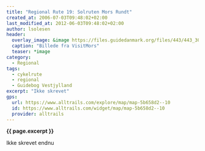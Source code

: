 ```yaml
---
title: "Regional Rute 19: Solruten Mors Rundt"
created_at: 2006-07-03T09:48:02+02:00
last_modified_at: 2012-06-03T09:48:02+02:00
author: lsolesen
header:
  overlay_image: &image https://files.guidedanmark.org/files/443/443_309552.jpg
  caption: "Billede fra VisitMors"
  teaser: *image
category:
  - Regional
tags:
  - cykelrute
  - regional
  - Guidebog Vestjylland
excerpt: "Ikke skrevet"
gps:
  url: https://www.alltrails.com/explore/map/map-5b658d2--10
  id: https://www.alltrails.com/widget/map/map-5b658d2--10
  provider: alltrails
---
```


**{{ page.excerpt }}**

Ikke skrevet endnu
